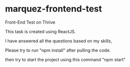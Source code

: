 # marquez-frontend-test
Front-End Test on Thrive

This task is created using ReactJS.

I have answered all the questions based on my skills,

Please try to run "npm install" after pulling the code.

then try to start the project using this command "npm start"
